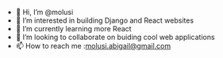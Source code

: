 - 👋 Hi, I’m @molusi
- 👀 I’m interested in building Django and React websites
- 🌱 I’m currently learning more React
- 💞️ I’m looking to collaborate on buiding cool web applications
- 📫 How to reach me :molusi.abigail@gmail.com



